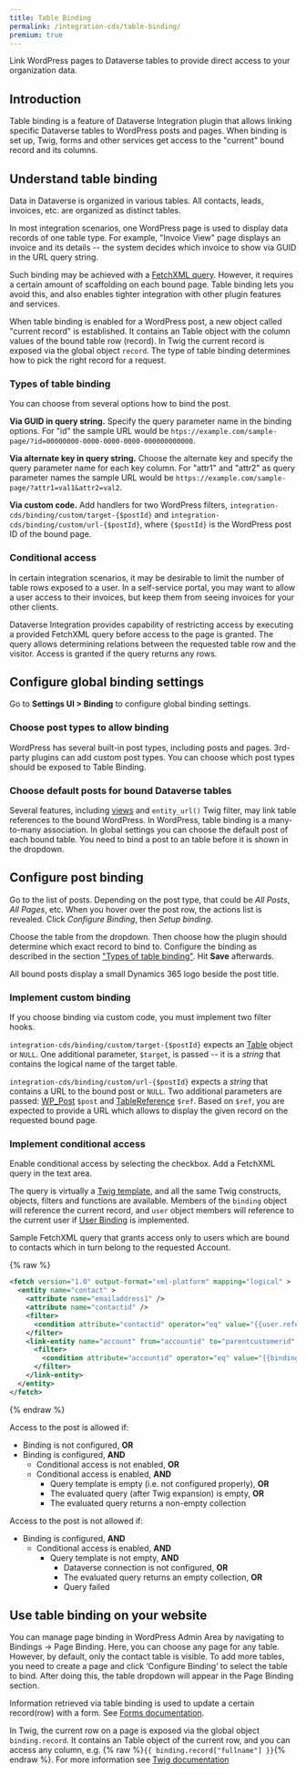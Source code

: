 ```yaml
---
title: Table Binding
permalink: /integration-cds/table-binding/
premium: true
---
```


<p class="lead">Link WordPress pages to Dataverse tables to provide direct access to your organization data.</p>

## Introduction

Table binding is a feature of Dataverse Integration plugin that allows linking specific Dataverse tables to WordPress posts and pages. When binding is set up, Twig, forms and other services get access to the "current" bound record and its columns.

## Understand table binding

Data in Dataverse is organized in various tables. All contacts, leads, invoices, etc. are organized as distinct tables.

In most integration scenarios, one WordPress page is used to display data records of one table type. For example, "Invoice View" page displays an invoice and its details -- the system decides which invoice to show via GUID in the URL query string.

Such binding may be achieved with a [FetchXML query](../fetchxml/). However, it requires a certain amount of scaffolding on each bound page. Table binding lets you avoid this, and also enables tighter integration with other plugin features and services.

When table binding is enabled for a WordPress post, a new object called "current record" is established. It contains an Table object with the column values of the bound table row (record). In Twig the current record is exposed via the global object `record`. The type of table binding determines how to pick the right record for a request.

### Types of table binding

You can choose from several options how to bind the post.

**Via GUID in query string.** Specify the query parameter name in the binding options. For "id" the sample URL would be `htps://example.com/sample-page/?id=00000000-0000-0000-0000-000000000000`.

**Via alternate key in query string.** Choose the alternate key and specify the query parameter name for each key column. For "attr1" and "attr2" as query parameter names the sample URL would be `https://example.com/sample-page/?attr1=val1&attr2=val2`.

**Via custom code.** Add handlers for two WordPress filters, `integration-cds/binding/custom/target-{$postId}` and `integration-cds/binding/custom/url-{$postId}`, where `{$postId}` is the WordPress post ID of the bound page.

### Conditional access

In certain integration scenarios, it may be desirable to limit the number of table rows exposed to a user. In a self-service portal, you may want to allow a user access to their invoices, but keep them from seeing invoices for your other clients.

Dataverse Integration provides capability of restricting access by executing a provided FetchXML query before access to the page is granted. The query allows determining relations between the requested table row and the visitor. Access is granted if the query returns any rows.

## Configure global binding settings

Go to **Settings UI > Binding** to configure global binding settings.

### Choose post types to allow binding

WordPress has several built-in post types, including posts and pages. 3rd-party plugins can add custom post types. You can choose which post types should be exposed to Table Binding. 

### Choose default posts for bound Dataverse tables

Several features, including [views](../views/) and `entity_url()` Twig filter, may link table references to the bound WordPress. In WordPress, table binding is a many-to-many association. In global settings you can choose the default post of each bound table. You need to bind a post to an table before it is shown in the dropdown.

## Configure post binding

Go to the list of posts. Depending on the post type, that could be *All Posts*, *All Pages*, etc. When you hover over the post row, the actions list is revealed.  Click *Configure Binding*, then *Setup binding*.

Choose the table from the dropdown. Then choose how the plugin should determine which exact record to bind to. Configure the binding as described in the section ["Types of table binding"](#types-of-table-binding). Hit **Save** afterwards.

All bound posts display a small Dynamics 365 logo beside the post title.

### Implement custom binding

If you choose binding via custom code, you must implement two filter hooks.

`integration-cds/binding/custom/target-{$postId}` expects an [Table](https://github.com/AlexaCRM/dynamics-webapi-toolkit/blob/master/src/Xrm/Entity.php) object or `NULL`. One additional parameter, `$target`, is passed -- it is a *string* that contains the logical name of the target table.

`integration-cds/binding/custom/url-{$postId}` expects a *string* that contains a URL to the bound post or `NULL`. Two additional parameters are passed: [WP_Post](https://developer.wordpress.org/reference/classes/wp_post/) `$post` and [TableReference](https://github.com/AlexaCRM/dynamics-webapi-toolkit/blob/master/src/Xrm/EntityReference.php) `$ref`. Based on `$ref`, you are expected to provide a URL which allows to display the given record on the requested bound page.

### Implement conditional access

Enable conditional access by selecting the checkbox. Add a FetchXML query in the text area.

The query is virtually a [Twig template](../twig/), and all the same Twig constructs, objects, filters and functions are available. Members of the `binding` object will reference the current record, and `user` object members will reference to the current user if [User Binding](../user-binding/) is implemented.

Sample FetchXML query that grants access only to users which are bound to contacts which in turn belong to the requested Account.

{% raw %}
```xml
<fetch version="1.0" output-format="xml-platform" mapping="logical" >
  <entity name="contact" >
    <attribute name="emailaddress1" />
    <attribute name="contactid" />
    <filter>
      <condition attribute="contactid" operator="eq" value="{{user.reference.Id}}" />
    </filter>
    <link-entity name="account" from="accountid" to="parentcustomerid" >
      <filter>
        <condition attribute="accountid" operator="eq" value="{{binding.reference.Id}}" />
      </filter>
    </link-entity>
  </entity>
</fetch>
```
{% endraw %}

Access to the post is allowed if:

- Binding is not configured, **OR**
- Binding is configured, **AND**
  - Conditional access is not enabled, **OR**
  - Conditional access is enabled, **AND**
    - Query template is empty (i.e. not configured properly), **OR**
    - The evaluated query (after Twig expansion) is empty, **OR**
    - The evaluated query returns a non-empty collection

Access to the post is not allowed if:

- Binding is configured, **AND**
  - Conditional access is enabled, **AND**
    - Query template is not empty, **AND**
      - Dataverse connection is not configured, **OR**
      - The evaluated query returns an empty collection, **OR**
      - Query failed

## Use table binding on your website

You can manage page binding in WordPress Admin Area by navigating to Bindings -> Page Binding. Here, you can choose any page for any table. However, by default, only the contact table is visible. To add more tables, you need to create a page and click ‘Configure Binding’ to select the table to bind. After doing this, the table dropdown will appear in the Page Binding section.

Information retrieved via table binding is used to update a certain record(row) with a form. See [Forms documentation](../forms/#create-a-form-registration).

In Twig, the current row on a page is exposed via the global object `binding.record`. It contains an Table object of the current row, and you can access any column, e.g. {% raw %}`{{ binding.record["fullname"] }}`{% endraw %}. For more information see [Twig documentation](../twig/#global-objects)
